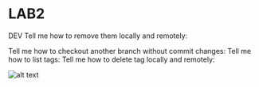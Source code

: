# LAB2

DEV
Tell me how to remove them locally and remotely:

Tell me how to checkout another branch without commit
changes:
Tell me how to list tags:
Tell me how to delete tag locally and remotely:

![alt text](https://www.globalsign.com/application/files/7416/3763/0034/General_Banner_WhatisIOT_4_APAC_2021_11_22.jpg)
